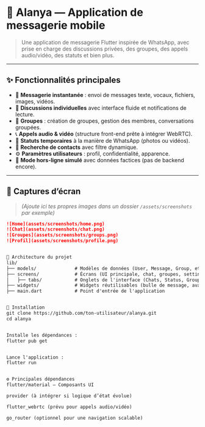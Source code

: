 # 📱 Alanya — Application de messagerie mobile

> Une application de messagerie Flutter inspirée de WhatsApp, avec prise en charge des discussions privées, des groupes, des appels audio/vidéo, des statuts et bien plus.

---

## ✨ Fonctionnalités principales

- 💬 **Messagerie instantanée** : envoi de messages texte, vocaux, fichiers, images, vidéos.
- 👤 **Discussions individuelles** avec interface fluide et notifications de lecture.
- 👥 **Groupes** : création de groupes, gestion des membres, conversations groupées.
- 📞 **Appels audio & vidéo** (structure front-end prête à intégrer WebRTC).
- 📝 **Statuts temporaires** à la manière de WhatsApp (photos ou vidéos).
- 🔎 **Recherche de contacts** avec filtre dynamique.
- ⚙️ **Paramètres utilisateurs** : profil, confidentialité, apparence.
- 🧪 **Mode hors-ligne simulé** avec données factices (pas de backend encore).

---

## 📱 Captures d’écran

> *(Ajoute ici tes propres images dans un dossier `/assets/screenshots` par exemple)*

```markdown
![Home](assets/screenshots/home.png)
![Chat](assets/screenshots/chat.png)
![Groupes](assets/screenshots/groups.png)
![Profil](assets/screenshots/profile.png)


🧱 Architecture du projet
lib/
├── models/              # Modèles de données (User, Message, Group, etc.)
├── screens/             # Écrans (UI principale, chat, groupes, settings...)
│   ├── tabs/            # Onglets de l'interface (Chats, Status, Groups, Calls)
├── widgets/             # Widgets réutilisables (bulle de message, avatar, etc.)
├── main.dart            # Point d'entrée de l'application


🚀 Installation
git clone https://github.com/ton-utilisateur/alanya.git
cd alanya


Installe les dépendances :
flutter pub get


Lance l'application :
flutter run


⚙️ Principales dépendances
flutter/material – Composants UI

provider (à intégrer si logique d’état évolue)

flutter_webrtc (prévu pour appels audio/vidéo)

go_router (optionnel pour une navigation scalable)

